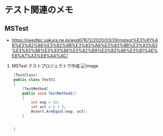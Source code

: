 # テスト関連のメモ
## MSTest
- https://needtec.sakura.ne.jp/wod07672/2020/03/29/mstest%E3%81%AB%E3%82%88%E3%82%8B%E3%83%A6%E3%83%8B%E3%83%83%E3%83%88%E3%83%86%E3%82%B9%E3%83%88%E3%81%AE%E8%A7%A3%E8%AA%AC/

1. MSTest テストプロジェクトで作成
![image](https://user-images.githubusercontent.com/80798265/171137865-664b6666-f9f2-4864-bd87-8e7598b3cf87.png)


```c#
    [TestClass]
    public class TestV1
    {
        [TestMethod]
        public void TestMethod1()
        {
            int exp = 10;
            int act = 5 + 5;
            Assert.AreEqual(exp, act);
        }


    }
```
